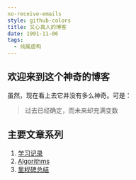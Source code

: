 ```yaml
---
no-receive-emails
style: github-colors
title: 又心真人的博客
date: 1991-11-06
tags:
  - 纯属虚构
---
```


## 欢迎来到这个神奇的博客

虽然，现在看上去它并没有多么神奇。可是：

> 过去已经确定，而未来却充满变数

## 主要文章系列

1. [学习记录](post:2020-study-records)
2. [Algorithms](post:Book-Algorithms-0-Preface-&-Introduction)
3. [里程碑总结](post:2020-milestone-1-0)

